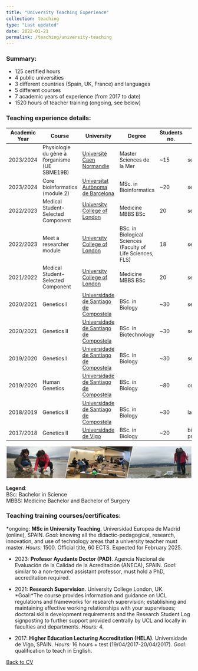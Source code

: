 ```yaml
---
title: "University Teaching Experience"
collection: teaching
type: "Last updated"
date: 2022-01-21
permalink: /teaching/university-teaching
---
```


### Summary:
* 125 certified hours
* 4 public universities
* 3 different countries (Spain, UK, France) and languages
* 5 different courses
* 7 academic years of experience (from 2017 to date)
* 1520 hours of teacher training (ongoing, see below)

### Teaching experience details:

| Academic Year | Course | University | Degree | Students no. | Type | Role | Hours | Language | Country |
| ------------- | ------------- | ------------- |------------- |------------- |------------- | ------------- | ------------- | ------------- | ------------- |
| 2023/2024     | Physiologie du gène à l’organisme (UE SBME19B) | [Université Caen Normandie](https://www.unicaen.fr/) | Master Sciences de la Mer | ~15 | seminar | lecturer | 2 | French | France |
| 2023/2024     | Core bioinformatics (module 2) | [Universitat Autònoma de Barcelona](https://www.uab.cat/web/estudiar/official-master-s-degrees/general-information/bioinformatics-1096480962610.html?param1=1327908905033) | MSc. in Bioinformatics | ~20 | seminar | lecturer | 1 | English | Spain |
| 2022/2023     | Medical Student-Selected Component | [University College of London](https://www.ucl.ac.uk/) | Medicine MBBS BSc | 20 | seminar+practice | lecturer | 12 |  English | UK |
| 2022/2023     | Meet a researcher module | [University College of London](https://www.ucl.ac.uk/) | BSc. in Biological Sciences (Faculty of Life Sciences, FLS) | 18 | seminars | lecturer | 16 | English | UK |
| 2021/2022     | Medical Student-Selected Component | [University College of London](https://www.ucl.ac.uk/) | Medicine MBBS BSc | 20 | seminar+practice | lecturer | 12 | English | UK |
| 2020/2021     | Genetics I | [Universidade de Santiago de Compostela](https://www.usc.gal) | BSc. in Biology | ~30 | seminars | lecturer | 40 | Spanish | Spain |
| 2020/2021     | Genetics II | [Universidade de Santiago de Compostela](https://www.usc.gal) | BSc. in Biotechnology | ~30 | seminars | teaching assistant | 8 | Spanish | Spain |
| 2019/2020     | Genetics I | [Universidade de Santiago de Compostela](https://www.usc.gal) | BSc. in Biology | ~30 | seminars | lecturer | 13 | Spanish | Spain |
| 2019/2020     | Human Genetics | [Universidade de Santiago de Compostela](https://www.usc.gal) | BSc. in Biology | ~80 | online seminar | lecturer | 2 | Spanish | Spain |
| 2018/2019     | Genetics II | [Universidade de Santiago de Compostela](https://www.usc.gal) | BSc. in Biology | ~30 | lab practice | teaching assistant | 16 | Spanish | Spain |
| 2017/2018     | Genetics II | [Universidade de Vigo](https://www.uvigo.gal) | BSc. in Biology | ~20 | bioinformatic practice | teaching assistant | 3 | English | Spain |

<img src='/images/Tira_FotosTeaching-noNames_AliciaLBruzos.png'>  

**Legend**:  
BSc: Bachelor in Science  
MBBS: Medicine Bachelor and Bachelor of Surgery  


### Teaching training courses/certificates:

*ongoing: **MSc in University Teaching**. Universidad Europea de Madrid (online), SPAIN. *Goal:* knowing all the didactic-pedagogical, research, innovation, and use of technology areas that a university teacher must master. *Hours:* 1500. Official title, 60 ECTS. Expected for February 2025.

* 2023: **Profesor Ayudante Doctor (PAD)**. Agencia Nacional de Evaluación de la Calidad de la Acreditación (ANECA), SPAIN. *Goal:* similar to a non-tenured assistant professor, must hold a PhD, accreditation required.

* 2021: **Research Supervision**. University College London, UK. *Goal:*The course provides information and guidance on UCL regulations and frameworks for research supervision; establishing and maintaining effective working relationships with your supervisees; doctoral skills development requirements and the Research Student Log signposting to further support provided centrally by UCL and locally in faculties and departments. *Hours:* 4.

* 2017: **Higher Education Lecturing Accreditation (HELA)**. Universidade de Vigo, SPAIN. *Hours:* 16 hours + test (19/04/2017-20/04/2017). *Goal:* qualification to teach in English.
  

[Back to CV](https://albruzos.github.io/cv/)




<!---
Text in plain text:

2023/2024	
* Physiologie du gène à l’organisme (UE SBME19B). Université Caen Normandie, FRANCE. Master Sciences de la Mer. Students no.: 15. Role: lecturer. Type: seminar. Hours: 2 (French)
* Module 2: core bioinformatics. Universitat Autònoma de Barcelona, SPAIN. Msc. in Bioinformatics. Students no.: 20. Role: lecturer. Type: seminar. Hours: 1 (English)
2022/2023	
* Medical Student-Selected Component. University College of London, UK. MBBS BSc. in Medicine. Students no.: 20. Role: lecturer. Type: seminar + practice. Hours: 12 (English)
* Meet a researcher module. University College London, UK. Faculty of Life Sciences. BSc. in Biological Sciences. Students no.: 18. Role: lecturer. Type: seminars. Hours: 16 (English)
2021/2022	
* Medical Student-Selected Component. University College London, UK. MBBS BSc. in Medicine. Students no.: 20. Role: lecturer. Type: seminar + practice Hours: 12 (English)
2020/2021	
* Genetics I. Univ. de Santiago de Compostela, SPAIN. BSc. in Biology. Students no.: ~30. Role: lecturer. Type: seminars. Hours: 40 (Spanish)
* Genetics II. Universidade de Santiago de Compostela, SPAIN. BSc. in Biotechnology. Students no.: ~30. Role: teaching assistant. Type: seminars. Hours: 8 (Spanish)
2019/2020 
* Genetics I. Univ. de Santiago de Compostela, SPAIN. BSc. in Biology. Students no.:  ~30. Role: lecturer. Type: seminars. Hours: 13 (Spanish)
* Human Genetics. Universidade de Santiago de Compostela, SPAIN. BSc. in Biology. Students no.: ~80. Role: lecturer. Type: online seminar. Hours: 2 (Spanish) 
2018/2019 
* Genetics II. Univ. de Santiago de Compostela, SPAIN. BSc. in Biology. Students no.: ~30. Role: teaching assistant. Type: lab practice. Hours: 16 (Spanish) 
2017/2018	
* Genetics II. Universidade de Vigo, SPAIN. BSc. in Biology. Students no.: ~20. Role: teaching assistant. Type: bioinformatic practice. Hours: 3 (English) 

-->
